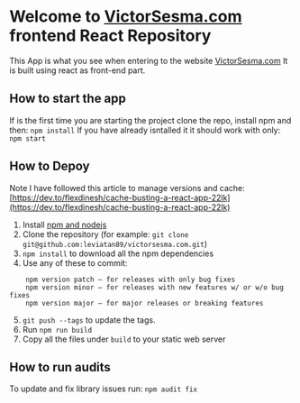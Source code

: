 # Welcome to [VictorSesma.com](https://victorsesma.com/) frontend React Repository

This App is what you see when entering to the website [VictorSesma.com](https://victorsesma.com)
It is built using react as front-end part.

## How to start the app
If is the first time you are starting the project clone the repo, install npm and then:
`npm install`
If you have already isntalled it it should work with only:
`npm start`

## How to Depoy
Note I have followed this article to manage versions and cache: [https://dev.to/flexdinesh/cache-busting-a-react-app-22lk](https://dev.to/flexdinesh/cache-busting-a-react-app-22lk)
1. Install [npm and nodejs](https://nodejs.org/en/download/package-manager/)
2. Clone the repository (for example: `git clone git@github.com:leviatan89/victorsesma.com.git`)
3. `npm install` to download all the npm dependencies
4. Use any of these to commit:
```
    npm version patch — for releases with only bug fixes
    npm version minor — for releases with new features w/ or w/o bug fixes
    npm version major — for major releases or breaking features
```
5. `git push --tags` to update the tags.
6. Run `npm run build`
7. Copy all the files under `build` to your static web server

## How to run audits
To update and fix library issues run: `npm audit fix`
